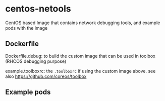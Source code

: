 # centos-netools

CentOS based Image that contains network debugging tools, and example pods with the image

## Dockerfile

Dockerfile.debug: to build the custom image that can be used in toolbox (RHCOS debugging purpose)

example.toolboxrc: the `.toolboxrc` if using the custom image above. see also https://github.com/coreos/toolbox

## Example pods



